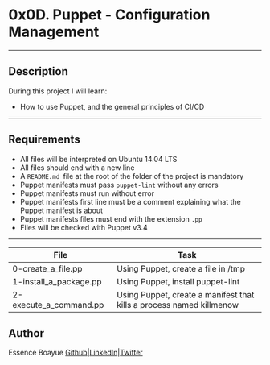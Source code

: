 # 0x0D. Puppet - Configuration Management
---

## Description

During this project I will learn:
- How to use Puppet, and the general principles of CI/CD
---

## Requirements

- All files will be interpreted on Ubuntu 14.04 LTS
- All files should end with a new line
- A `README.md `file at the root of the folder of the project is mandatory
- Puppet manifests must pass `puppet-lint` without any errors
- Puppet manifests must run without error
- Puppet manifests first line must be a comment explaining what the Puppet manifest is about
- Puppet manifests files must end with the extension `.pp`
- Files will be checked with Puppet v3.4
---

File|Task
---|---
0-create_a_file.pp | Using Puppet, create a file in /tmp
1-install_a_package.pp | Using Puppet, install puppet-lint
2-execute_a_command.pp | Using Puppet, create a manifest that kills a process named killmenow


## Author
Essence Boayue [Github](https://github.com/eboayue)|[LinkedIn](https://www.linkedin.com/in/essenceboayue/)|[Twitter](https://twitter.com/girlsaregeeks2)

